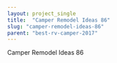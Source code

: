 ```yaml
---
layout: project_single
title:  "Camper Remodel Ideas 86"
slug: "camper-remodel-ideas-86"
parent: "best-rv-camper-2017"
---
```

Camper Remodel Ideas 86